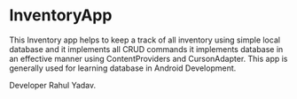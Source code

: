 # InventoryApp
This Inventory app helps to keep a track of all inventory using simple local database and it implements all CRUD commands it implements database in an effective manner using ContentProviders and CursonAdapter.
This app is generally used for learning database in Android Development.



Developer Rahul Yadav.
